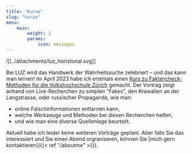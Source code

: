 ```yaml
---
title: "Kurse"
slug: "kurse"
menu:
    main:
        weight: 2
        params: 
            icon: messages
---
```


![[../attachments/luz_horiztonal.svg]]

Bei LUZ wird das Handwerk der Wahrheitssuche zelebriert – und das kann man lernen! Im April 2023 habe ich erstmals einen [Kurs zu Faktencheck-Methoden für die Volkshochschule Zürich](https://vhszh.ch/kursangebot/detail/fakten-bullshit-der-wahrheit-auf-der-spur/23S-0340-01/) gemacht. Der Vortrag zeigt anhand von Live-Recherchen zu simplen "Fakes", den Krawallen an der Langstrasse, oder russischer Propaganda, wie man: 
- online Falschinformationen enttarnen kann, 
- welche Werkzeuge und Methoden bei diesen Recherchen helfen, 
- und wie man eine diverse Quellenlage beurteilt.

Aktuell habe ich leider keine weiteren Vorträge geplant. Aber falls Sie das interessiert und Sie einen Abend orgraniseren, können Sie [mich gern kontaktieren]({{< ref "/aboutme" >}}).